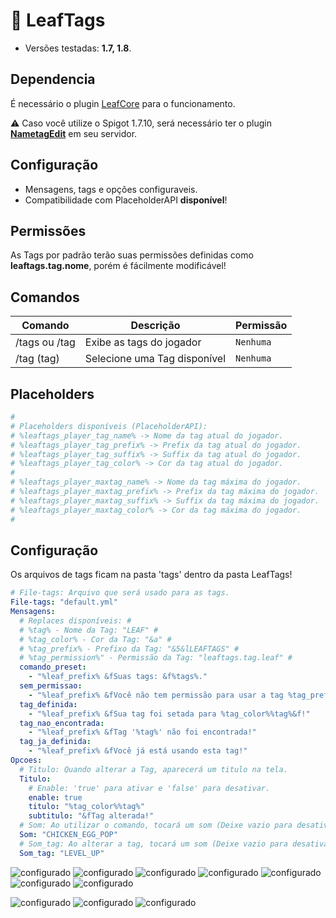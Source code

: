 # 💜 LeafTags
* Versões testadas: **1.7, 1.8**.

## Dependencia
É necessário o plugin [LeafCore](https://github.com/leafcodebr/LeafCore/releases/tag/Downloads) para o funcionamento.

⚠️ Caso você utilize o Spigot 1.7.10, será necessário ter o plugin **[NametagEdit](https://www.spigotmc.org/resources/nametagedit.3836/)** em seu servidor.

## Configuração
* Mensagens, tags e opções configuraveis.
* Compatibilidade com PlaceholderAPI **disponível**!

## Permissões
As Tags por padrão terão suas permissões definidas como **leaftags.tag.nome**, porém é fácilmente modificável! 

## Comandos
|Comando         |Descrição                      |Permissão                    |
|----------------|-------------------------------|-----------------------------|
|/tags ou /tag        |Exibe as tags do jogador |`Nenhuma`           |
|/tag (tag)    |Selecione uma Tag disponível |`Nenhuma`       |

## Placeholders
```yml
#
# Placeholders disponíveis (PlaceholderAPI):
# %leaftags_player_tag_name% -> Nome da tag atual do jogador.
# %leaftags_player_tag_prefix% -> Prefix da tag atual do jogador.
# %leaftags_player_tag_suffix% -> Suffix da tag atual do jogador.
# %leaftags_player_tag_color% -> Cor da tag atual do jogador.
#
# %leaftags_player_maxtag_name% -> Nome da tag máxima do jogador.
# %leaftags_player_maxtag_prefix% -> Prefix da tag máxima do jogador.
# %leaftags_player_maxtag_suffix% -> Suffix da tag máxima do jogador.
# %leaftags_player_maxtag_color% -> Cor da tag máxima do jogador.
#
```

## Configuração
Os arquivos de tags ficam na pasta 'tags' dentro da pasta LeafTags!
```yml
# File-tags: Arquivo que será usado para as tags.
File-tags: "default.yml"
Mensagens:
  # Replaces disponíveis: #
  # %tag% - Nome da Tag: "LEAF" #
  # %tag_color% - Cor da Tag: "&a" #
  # %tag_prefix% - Prefixo da Tag: "&5&lLEAFTAGS" #
  # %tag_permission%" - Permissão da Tag: "leaftags.tag.leaf" #
  comando_preset:
    - "%leaf_prefix% &fSuas tags: &f%tags%."
  sem_permissao:
    - "%leaf_prefix% &fVocê não tem permissão para usar a tag %tag_prefix%&f!"
  tag_definida:
    - "%leaf_prefix% &fSua tag foi setada para %tag_color%%tag%&f!"
  tag_nao_encontrada:
    - "%leaf_prefix% &fTag '%tag%' não foi encontrada!"
  tag_ja_definida:
    - "%leaf_prefix% &fVocê já está usando esta tag!"
Opcoes:
  # Titulo: Quando alterar a Tag, aparecerá um titulo na tela.
  Titulo:
    # Enable: 'true' para ativar e 'false' para desativar.
    enable: true
    titulo: "%tag_color%%tag%"
    subtitulo: "&fTag alterada!"
  # Som: Ao utilizar o comando, tocará um som (Deixe vazio para desativar)
  Som: "CHICKEN_EGG_POP"
  # Som_tag: Ao alterar a tag, tocará um som (Deixe vazio para desativar)
  Som_tag: "LEVEL_UP"
```
![configurado](https://cdn.discordapp.com/attachments/967197530351865886/969372484451336222/javaw_zREkkr5Ox4.png)
![configurado](https://cdn.discordapp.com/attachments/967197530351865886/969372484963016774/javaw_rIFJtg3AAM.png)
![configurado](https://cdn.discordapp.com/attachments/967197530351865886/969372485390848020/javaw_rbQzfuiFCf.png)
![configurado](https://cdn.discordapp.com/attachments/967197530351865886/969372485604737074/javaw_ahlf6jzvwS.png)
![configurado](https://cdn.discordapp.com/attachments/967197530351865886/969372485818662942/javaw_Ua9bHyklgf.png)
![configurado](https://cdn.discordapp.com/attachments/967197530351865886/969372486007414794/javaw_9ANh07N2VA.png)
![configurado](https://cdn.discordapp.com/attachments/967197530351865886/969372486632361984/javaw_bPrklne5HK.png)


![configurado](https://cdn.discordapp.com/attachments/967197530351865886/969372484757491722/javaw_Ssv4kY7d8B.png)
![configurado](https://cdn.discordapp.com/attachments/967197530351865886/969372486280048700/javaw_SzqYBRg2dp.png)
![configurado](https://cdn.discordapp.com/attachments/967197530351865886/970103939137683506/unknown.png)
